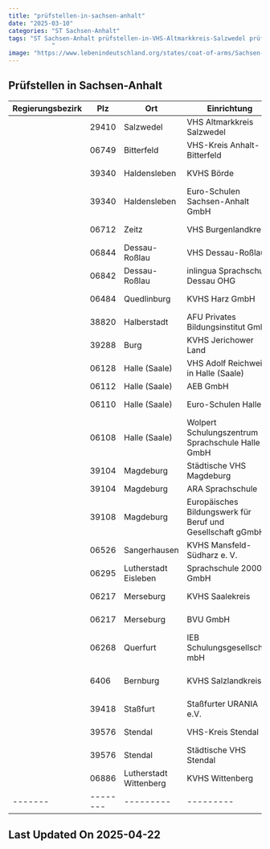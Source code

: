 ```yaml
---
title: "prüfstellen-in-sachsen-anhalt"
date: "2025-03-10"
categories: "ST Sachsen-Anhalt"
tags: "ST Sachsen-Anhalt prüfstellen-in-VHS-Altmarkkreis-Salzwedel prüfstellen-in-VHS-Kreis-Anhalt-Bitterfeld prüfstellen-in-KVHS-Börde prüfstellen-in-Euro-Schulen-Sachsen-Anhalt-GmbH prüfstellen-in-VHS-Burgenlandkreis prüfstellen-in-VHS-Dessau-Roßlau prüfstellen-in-inlingua-Sprachschule-Dessau-OHG prüfstellen-in-KVHS-Harz-GmbH- prüfstellen-in-AFU-Privates-Bildungsinstitut-GmbH prüfstellen-in-KVHS-Jerichower-Land prüfstellen-in-VHS-Adolf-Reichwein-in-Halle-(Saale) prüfstellen-in-AEB-GmbH prüfstellen-in-Euro-Schulen-Halle prüfstellen-in-Wolpert-Schulungszentrum-Sprachschule-Halle-GmbH prüfstellen-in-Städtische-VHS-Magdeburg prüfstellen-in-ARA-Sprachschule prüfstellen-in-Europäisches-Bildungswerk-für-Beruf-und-Gesellschaft-gGmbH prüfstellen-in-KVHS-Mansfeld-Südharz-e-V- prüfstellen-in-Sprachschule-2000-GmbH prüfstellen-in-KVHS-Saalekreis- prüfstellen-in-BVU-GmbH prüfstellen-in-IEB-Schulungsgesellschaft-mbH prüfstellen-in-KVHS-Salzlandkreis prüfstellen-in-Staßfurter-URANIA-eV prüfstellen-in-VHS-Kreis-Stendal prüfstellen-in-Städtische-VHS-Stendal prüfstellen-in-KVHS-Wittenberg prüfstellen-in-Salzwedel prüfstellen-in-Bitterfeld prüfstellen-in-Haldensleben prüfstellen-in-Zeitz prüfstellen-in-Dessau-Roßlau prüfstellen-in-Quedlinburg prüfstellen-in-Halberstadt prüfstellen-in-Burg prüfstellen-in-Halle-(Saale) prüfstellen-in-Magdeburg prüfstellen-in-Sangerhausen prüfstellen-in-Lutherstadt-Eisleben prüfstellen-in-Merseburg prüfstellen-in-Querfurt prüfstellen-in-Bernburg prüfstellen-in-Staßfurt prüfstellen-in-Stendal prüfstellen-in-Lutherstadt-Wittenberg prüfstellen-in-29410 prüfstellen-in-06749 prüfstellen-in-39340 prüfstellen-in-06712 prüfstellen-in-06844 prüfstellen-in-06842 prüfstellen-in-06484 prüfstellen-in-38820 prüfstellen-in-39288 prüfstellen-in-06128 prüfstellen-in-06112 prüfstellen-in-06110 prüfstellen-in-06108 prüfstellen-in-39104 prüfstellen-in-39108 prüfstellen-in-06526 prüfstellen-in-06295 prüfstellen-in-06217 prüfstellen-in-06268 prüfstellen-in-6406 prüfstellen-in-39418 prüfstellen-in-39576 prüfstellen-in-06886
            "
image: "https://www.lebenindeutschland.org/states/coat-of-arms/Sachsen-Anhalt.svg"
---
```


## Prüfstellen in Sachsen-Anhalt

| Regierungsbezirk | Plz | Ort | Einrichtung | Straße | Telefon | Email |
|-------|--------|---------|---------|---------|---------|---------|
| |29410|Salzwedel|VHS Altmarkkreis Salzwedel|Karl-Marx-Str. 15|03901-422031|salzwedel@vhs-salzwedel.de|
| |06749|Bitterfeld|VHS-Kreis Anhalt-Bitterfeld|Lindenstr. 12 a|03496-12033|service@kvhs-abi.de|
| |39340|Haldensleben|KVHS Börde|Warmsdorfer Str. 20|03904-42271|kvhs@boerdekreis.de|
| |39340|Haldensleben|Euro-Schulen Sachsen-Anhalt GmbH|Hafenstr. 6|039047258117|info@es.haldensleben.eso.de|
| |06712|Zeitz|VHS Burgenlandkreis|Domherrenstr. 1|03441-212465|info@vhs-burgenlandkreis.de|
| |06844|Dessau-Roßlau|VHS Dessau-Roßlau|Erdmannsdorffstr. 3|0340-24005542|info@vhs.dessau-rosslau.de|
| |06842|Dessau-Roßlau|inlingua Sprachschule Dessau OHG|Franzstr. 85|0340-260260|info@inlingua-dessau.de|
| |06484|Quedlinburg|KVHS Harz GmbH   |Heiligegeiststraße 8|03946-524039|info@kvhs-harz.de|
| |38820|Halberstadt|AFU Privates Bildungsinstitut GmbH|Rudolf-Diesel-Str. 14|039416789507|info@afu-gmbh.de|
| |39288|Burg|KVHS Jerichower Land|Magdeburger Str. 24-26|03921-9494310|kvhs@lkjl.de|
| |06128|Halle (Saale)|VHS Adolf Reichwein in Halle (Saale)|Oleariusstraße 7|0345 221-3389|info@vhs-halle.de|
| |06112|Halle (Saale)|AEB GmbH|Thüringer Str. 30|0345-2900452|buero@aeb-sachse.com|
| |06110|Halle (Saale)|Euro-Schulen Halle|Philipp-Müller-Straße 57|0345-61406-0|info@es.halle.eso.de|
| |06108|Halle (Saale)|Wolpert Schulungszentrum Sprachschule Halle GmbH|Marktplatz 7|0340-260260||
| |39104|Magdeburg|Städtische VHS Magdeburg|Leibnizstr. 23|0391-53547715|info@vhs.magdeburg.de|
| |39104|Magdeburg|ARA Sprachschule|Leiterstr. 6|0391/4002845|mail@ara-sprachschule.de|
| |39108|Magdeburg|Europäisches Bildungswerk für Beruf und Gesellschaft gGmbH|Maxim-Gorki-Str. 14|0391-5419829|sprachen-magdeburg@ebg.de|
| |06526|Sangerhausen|KVHS Mansfeld-Südharz e. V.   |Karl-Liebknecht-Str. 31|03464-572407|service@vhs-sgh.de|
| |06295|Lutherstadt Eisleben|Sprachschule 2000 GmbH|Markt 57|03475-250353|info@sprachschule2000.de|
| |06217|Merseburg|KVHS Saalekreis                        |Am Saalehang 1|03461-2590880|kvhs@saalekreis.de|
| |06217|Merseburg|BVU GmbH|Geusaer Straße 81 g|03461-8215-0|merseburg@bvu-gmbh.de|
| |06268|Querfurt|IEB Schulungsgesellschaft mbH|Birkenweg 6|03461/289673|ieb-querfurt@das-ieb.de|
| |6406|Bernburg|KVHS Salzlandkreis|Vor dem Nienburger Tor 13a|03471-352073|kvhs@kreis-slk.de|
| |39418|Staßfurt|Staßfurter URANIA e.V.|Prinzenberg 18|03925-624295|info@stassfurter-urania.de|
| |39576|Stendal|VHS-Kreis Stendal|Hospitalstraße 1 - 2|03931-608080|kvhs@landkreis-stendal.de|
| |39576|Stendal|Städtische VHS Stendal|Hallstr. 35|03931-64880|vhs_stendal@t-online.de|
| |06886|Lutherstadt Wittenberg|KVHS Wittenberg|Falkstraße 83|03491-41810|kvhs@bzl-wb.de|
|-------|--------|---------|---------|---------|---------|---------|


## Last Updated On 2025-04-22
